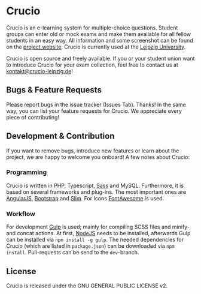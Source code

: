 # Crucio

Crucio is an e-learning system for multiple-choice questions. Student groups can enter old or mock exams and make them available for all fellow students in an easy way. All information and some screenshot can be found on the [project website](https://github.com/pantor/crucio). Crucio is currently used at the [Leipzig University](http://www.crucio-leipzig.de).

Crucio is open source and freely available. If you or your student union want to introduce Crucio for your exam collection, feel free to contact us at kontakt@crucio-leipzig.de!


## Bugs & Feature Requests
Please report bugs in the issue tracker (Issues Tab). Thanks! In the same way, you can list your feature requests for Crucio. We appreciate every piece of contributing!


## Development & Contribution
If you want to remove bugs, introduce new features or learn about the project, we are happy to welcome you onboard! A few notes about Crucio:

### Programming
Crucio is written in PHP, Typescript, [Sass](http://sass-lang.com) and MySQL. Furthermore, it is based on several frameworks and plug-ins. The most important ones are [AngularJS](https://angularjs.org), [Bootstrap](https://getbootstrap.com) and [Slim](http://www.slimframework.com). For Icons [FontAwesome](http://fontawesome.io) is used.

### Workflow
For development [Gulp](http://gulpjs.com) is used; mainly for compiling SCSS files and minify- and concat actions. At first, [NodeJS](https://nodejs.org) needs to be installed, afterwards Gulp can be installed via `npm install -g gulp`. The needed dependencies for Crucio (which are listed in `package.json`) can be downloaded via `npm install`. Pull-requests can be send to the `dev`-branch.


## License
Crucio is released under the GNU GENERAL PUBLIC LICENSE v2.
